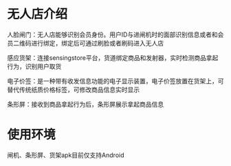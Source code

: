 # 无人店介绍
人脸闸门：无人店能够识别会员身份。用户ID与进闸机时的面部识别信息或者和会员二维码进行绑定，绑定后可通过刷脸或者刷码进入无人店

感应货架：连接sensingstore平台，货道绑定商品和发射器，实时检测商品拿起行为，识别用户取货

电子价签：是一种带有收发信息功能的电子显示装置，电子价签放置在货架上，可替代传统纸质价格标签，可修改商品信息实时显示

条形屏：接收到商品拿起行为后，条形屏展示拿起商品信息


# 使用环境
闸机、条形屏、货架apk目前仅支持Android